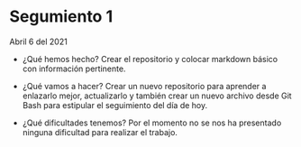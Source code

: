 # Segumiento 1
Abril 6 del 2021
* ¿Qué hemos hecho?
Crear el repositorio y colocar markdown básico con información pertinente.

* ¿Qué vamos a hacer?
Crear un nuevo repositorio para aprender a enlazarlo mejor, actualizarlo y también crear un nuevo archivo desde Git Bash para estipular el seguimiento del día de hoy.

* ¿Qué dificultades tenemos?
Por el momento no se nos ha presentado ninguna dificultad para realizar el trabajo.


